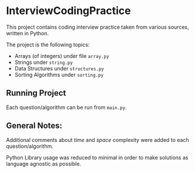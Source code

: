 # InterviewCodingPractice

This project contains coding interview practice taken from various sources,
written in Python.

The project is the following topics:

- Arrays (of integers) under file `array.py`
- Strings under `string.py`
- Data Structures under `structures.py`
- Sorting Algorithms under `sorting.py`

## Running Project

Each question/algorithm can be run from `main.py`.

## General Notes:

Additional comments about _time_ and _space_ complexity were added to
each question/algorithm.

Python Library usage was reduced to minimal in order to make solutions as
language agnostic as possible.
